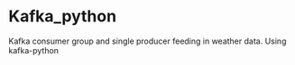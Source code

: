 # Kafka_python
Kafka consumer group and single producer feeding in weather data. Using kafka-python
